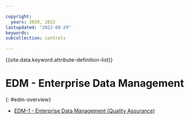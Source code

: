 ```yaml
---

copyright:
  years: 2020, 2022
lastupdated: "2022-08-29"
keywords: 
subcollection: controls

---
```




{{site.data.keyword.attribute-definition-list}}

# EDM - Enterprise Data Management
{: #edm-overview}

- [EDM-1 - Enterprise Data Management (Quality Assurance)](/docs/controls?topic=controls-edm-1)



